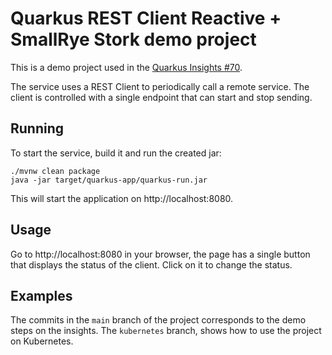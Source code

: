 # Quarkus REST Client Reactive + SmallRye Stork demo project
This is a demo project used in the [Quarkus Insights #70](https://www.youtube.com/watch?v=l3mLKU3wR2A).

The service uses a REST Client to periodically call a remote service. 
The client is controlled with a single endpoint that can start and stop sending.

## Running

To start the service, build it and run the created jar:
```shell
./mvnw clean package
java -jar target/quarkus-app/quarkus-run.jar
```

This will start the application on http://localhost:8080.

## Usage
Go to http://localhost:8080 in your browser, the page has a single button that displays the status of the client.
Click on it to change the status.

## Examples
The commits in the `main` branch of the project corresponds to the demo steps on the insights.
The `kubernetes` branch, shows how to use the project on Kubernetes.
